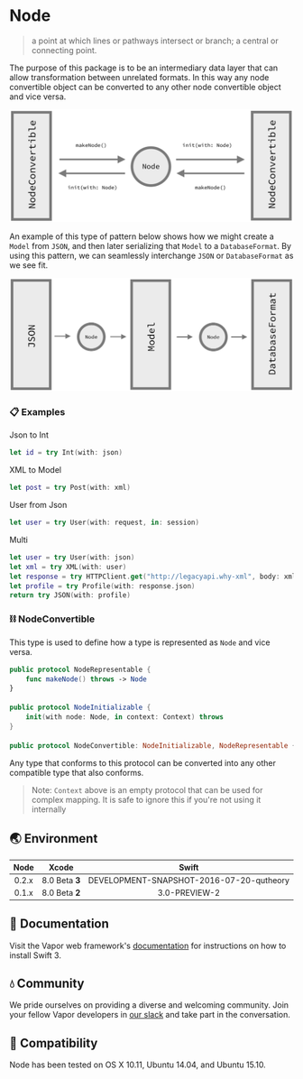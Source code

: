 # Node

> a point at which lines or pathways intersect or branch; a central or connecting point.

The purpose of this package is to be an intermediary data layer that can allow transformation between unrelated formats. In this way any node convertible object can be converted to any other node convertible object and vice versa.

![](/Resources/ConvertiblePNG.png)

An example of this type of pattern below shows how we might create a `Model` from `JSON`, and then later serializing that `Model` to a `DatabaseFormat`. By using this pattern, we can seamlessly interchange `JSON` or `DatabaseFormat` as we see fit.

![](/Resources/ConcreteExamplePNG.png)

### 📋 Examples

Json to Int

```Swift
let id = try Int(with: json)
```

XML to Model

```Swift
let post = try Post(with: xml)
```

User from Json

```Swift
let user = try User(with: request, in: session)
```

Multi

```Swift
let user = try User(with: json)
let xml = try XML(with: user)
let response = try HTTPClient.get("http://legacyapi.why-xml", body: xml.serialize())
let profile = try Profile(with: response.json)
return try JSON(with: profile)
```

### ⛓ NodeConvertible

This type is used to define how a type is represented as `Node` and vice versa.

```Swift
public protocol NodeRepresentable {
    func makeNode() throws -> Node
}

public protocol NodeInitializable {
    init(with node: Node, in context: Context) throws
}

public protocol NodeConvertible: NodeInitializable, NodeRepresentable {}
```

Any type that conforms to this protocol can be converted into any other compatible type that also conforms.

> Note: `Context` above is an empty protocol that can be used for complex mapping. It is safe to ignore this if you're not using it internally

## 🌏 Environment

| Node  |     Xcode    |               Swift                    |
|:-----:|:------------:|:--------------------------------------:|
|0.2.x  |8.0 Beta **3**|DEVELOPMENT-SNAPSHOT-2016-07-20-qutheory|
|0.1.x  |8.0 Beta **2**|3.0-PREVIEW-2                           |

## 📖 Documentation

Visit the Vapor web framework's [documentation](http://docs.qutheory.io) for instructions on how to install Swift 3. 

## 💧 Community

We pride ourselves on providing a diverse and welcoming community. Join your fellow Vapor developers in [our slack](slack.qutheory.io) and take part in the conversation.

## 🔧 Compatibility

Node has been tested on OS X 10.11, Ubuntu 14.04, and Ubuntu 15.10.
